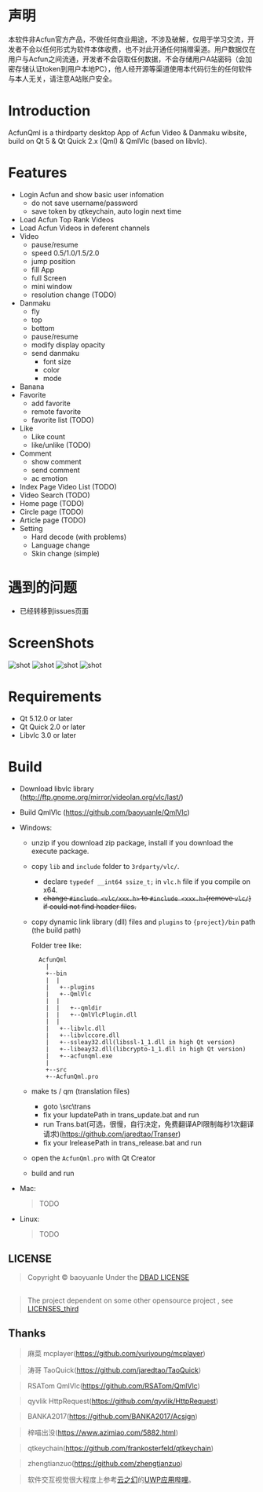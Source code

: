 # 声明
本软件非Acfun官方产品，不做任何商业用途，不涉及破解，仅用于学习交流，开发者不会以任何形式为软件本体收费，也不对此开通任何捐赠渠道。用户数据仅在用户与Acfun之间流通，开发者不会窃取任何数据，不会存储用户A站密码（会加密存储认证token到用户本地PC），他人经开源等渠道使用本代码衍生的任何软件与本人无关，请注意A站账户安全。

# Introduction
AcfunQml  is a thirdparty desktop App of Acfun Video & Danmaku wibsite,  build on Qt 5 & Qt Quick 2.x (Qml) & QmlVlc (based on libvlc).

# Features
- Login Acfun and show basic user infomation
	- do not save username/password
	- save token by qtkeychain, auto login next time
- Load Acfun Top Rank Videos
- Load Acfun Videos in deferent channels
- Video
  - pause/resume
  - speed 0.5/1.0/1.5/2.0
  - jump position
  - fill App
  - full Screen
  - mini window
  - resolution change (TODO)
- Danmaku
  - fly
  - top
  - bottom
  - pause/resume
  - modify display opacity
  - send danmaku
    - font size
	- color
	- mode
- Banana
- Favorite
	- add favorite
	- remote favorite
	- favorite list (TODO)
- Like
	- Like count
	- like/unlike (TODO)
- Comment
  - show comment 
  - send comment
  - ac emotion
- Index Page Video List (TODO)
- Video Search (TODO)
- Home page (TODO)
- Circle page (TODO)
- Article page (TODO)
- Setting
  - Hard decode (with problems)
  - Language change
  - Skin change (simple)

# 遇到的问题
- 已经转移到issues页面

# ScreenShots

![shot](./screenshots/mainpage.jpg)
![shot](./screenshots/playPage.jpg)
![shot](./screenshots/playPageFullApp.jpg)
![shot](./screenshots/banana.gif)

# Requirements
- Qt 5.12.0 or later
- Qt Quick 2.0 or later
- Libvlc 3.0 or later

# Build
- Download libvlc library (http://ftp.gnome.org/mirror/videolan.org/vlc/last/)
- Build QmlVlc (https://github.com/baoyuanle/QmlVlc)

- Windows:
  - unzip if you download zip package, install if you download the execute package.
  
  - copy `lib` and `include` folder to `3rdparty/vlc/`.
    - declare `typedef __int64 ssize_t;` in `vlc.h` file if you compile on x64.
    - ~~change `#include <vlc/xxx.h>` to `#include <xxx.h>`(remove `vlc/`) if could not find header files.~~
  - copy dynamic link library (dll) files and `plugins` to `{project}/bin` path (the build path)
  
  	Folder tree like:
    ```
      AcfunQml
    	|
    	+--bin
    	|  |
    	|   +--plugins
    	|   +--QmlVlc
    	|  |
		|  |   +--qmldir
		|  |   +--QmlVlcPlugin.dll
		|  |
    	|   +--libvlc.dll
    	|   +--libvlccore.dll
    	|   +--ssleay32.dll(libssl-1_1.dll in high Qt version)
    	|   +--libeay32.dll(libcrypto-1_1.dll in high Qt version)
    	|   +--acfunqml.exe
    	|
    	+--src
    	+--AcfunQml.pro
    ```
  - make ts / qm (translation files)
    - goto \src\trans
	- fix your lupdatePath in trans_update.bat and run
	- run Trans.bat(可选，很慢，自行决定，免费翻译API限制每秒1次翻译请求)(https://github.com/jaredtao/Transer)
	- fix your lreleasePath in trans_release.bat and run
	
  - open the `AcfunQml.pro` with Qt Creator
  
  - build and run

- Mac:
  > TODO

- Linux:
  > TODO


## LICENSE
> Copyright &copy;  baoyuanle Under the [DBAD LICENSE](LICENSE.md)
##
> The project dependent on some other opensource project , see [LICENSES_third](LICENSE_third.md)

## Thanks
> 麻菜 mcplayer(https://github.com/yuriyoung/mcplayer)

> 涛哥 TaoQuick(https://github.com/jaredtao/TaoQuick)

> RSATom QmlVlc(https://github.com/RSATom/QmlVlc)

> qyvlik HttpRequest(https://github.com/qyvlik/HttpRequest)

> BANKA2017(https://github.com/BANKA2017/Acsign)

> 梓喵出没(https://www.azimiao.com/5882.html)

> qtkeychain(https://github.com/frankosterfeld/qtkeychain)

> zhengtianzuo(https://github.com/zhengtianzuo)

> 软件交互视觉很大程度上参考[云之幻](https://github.com/Richasy)的[UWP应用哔哩](https://www.microsoft.com/store/apps/9MVN4NSLT150)。
